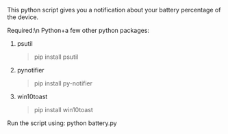 This python script gives you a notification about your battery percentage of the device.

Required:\n
Python+a few other python packages:
1. psutil
    > pip install psutil

2. pynotifier
    > pip install py-notifier

3. win10toast
    > pip install win10toast

Run the script using:
python battery.py
